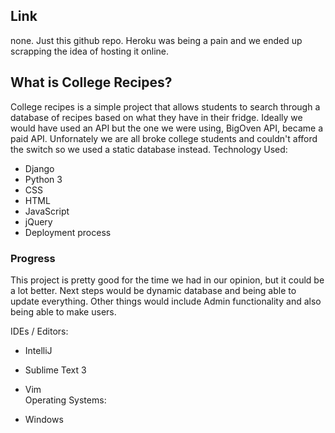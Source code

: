 ## Link
none. Just this github repo. Heroku was being a pain and we ended up scrapping the idea of hosting it online.

## What is College Recipes?
College recipes is a simple project that allows students to search through a database of recipes based on what they have in their fridge.
Ideally we would have used an API but the one we were using, BigOven API, became a paid API. Unfornately we are all broke college students and couldn't afford the switch so we used a static database instead.
Technology Used:

   - Django
   - Python 3
   - CSS
   - HTML
   - JavaScript
   - jQuery
   - Deployment process

### Progress
This project is pretty good for the time we had in our opinion, but it could be a lot better. Next steps would be dynamic database and being able to update everything. Other things would include Admin functionality and also being able to make users.

IDEs / Editors:

   - IntelliJ
   - Sublime Text 3
   - Vim   
Operating Systems:

   - Windows
